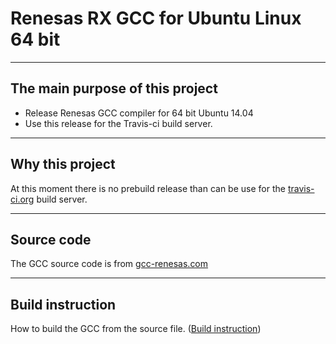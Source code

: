# Renesas RX GCC for Ubuntu Linux 64 bit #

---

## The main purpose of this project ##
  * Release Renesas GCC compiler for 64 bit Ubuntu 14.04
  * Use this release for the Travis-ci build server.

---
	
## Why this project	##
At this moment there is no prebuild release than can be use for the [travis-ci.org](https://travis-ci.org/) build server.

---

## Source code ##
The GCC source code is from [gcc-renesas.com](https://gcc-renesas.com/rx/rx-latest-source-code/)

---

## Build instruction ##
How to build the GCC from the source file. ([Build instruction](https://gcc-renesas.com/wiki/index.php?title=How_to_build_the_RX_Toolchain_under_Ubuntu_14.04))
	